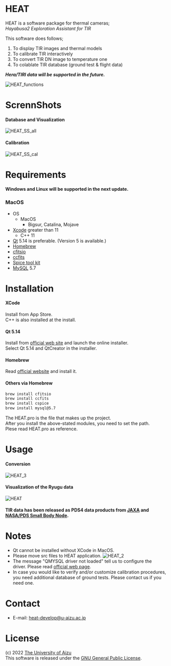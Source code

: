 # HEAT

HEAT is a software package for thermal cameras;\
*Hayabusa2 Exploration Assistant for TIR*

This software does follows;

1. To display TIR images and thermal models 
1. To calibrate TIR interactively
1. To convert TIR DN image to temperature one
1. To colablate TIR database (ground test & flight data)

***Hera/TIRI data will be supported in the future.***




![HEAT_functions](https://user-images.githubusercontent.com/120307289/207242713-ccd678da-c9e2-49db-b355-d5759525cd2a.png)

# ScrennShots
#### Database and Visualization
![HEAT_SS_all](https://user-images.githubusercontent.com/120307289/207242524-04d970ad-c9de-491d-b1b2-125c2d818449.png)
#### Calibration
![HEAT_SS_cal](https://user-images.githubusercontent.com/120307289/207242527-45f90848-bf7b-4212-869f-71e5637efae2.png)

# Requirements
#### Windows and Linux will be supported in the next update.
### MacOS
- OS
  - MacOS
    - Bigsur, Catalina, Mojave
- [Xcode](https://developer.apple.com/jp/xcode/) greater than 11
  - C++ 11
- [Qt](https://www.qt.io) 5.14 is preferable. (Version 5 is available.)
- [Homebrew](https://brew.sh/index)
- [cfitsio](https://heasarc.gsfc.nasa.gov/fitsio/)
- [ccfits](https://heasarc.gsfc.nasa.gov/fitsio/ccfits/)
- [Spice tool kit](https://naif.jpl.nasa.gov/naif/toolkit.html)
- [MySQL](https://www.mysql.com/) 5.7



# Installation

#### XCode
Install from App Store.\
C++ is also installed at the install.

#### Qt 5.14
Install from [official web site](https://www.qt.io/download-qt-installer?hsCtaTracking=99d9dd4f-5681-48d2-b096-470725510d34%7C074ddad0-fdef-4e53-8aa8-5e8a876d6ab4) and launch the online installer.\
Select Qt 5.14 and QtCreator in the installer.

#### Homebrew
Read [official website](https://brew.sh/index) and install it.

#### Others via Homebrew

```bash
brew install cfitsio
brew install ccfits
brew install cspice
brew install mysql@5.7
```

The HEAT.pro is the file that makes up the project.\
After you install the above-stated modules, you need to set the path.\
Plese read HEAT.pro as reference.

# Usage
#### Conversion
![HEAT_3](https://user-images.githubusercontent.com/120307289/207309416-ced044d7-c2ef-493e-af02-96b1699c2a67.gif)

#### Visualization of the Ryugu data
![HEAT](https://user-images.githubusercontent.com/120307289/207255328-e329bc87-37fb-4c2d-bb70-a66a0d7e5af8.gif)

#### TIR data has been released as PDS4 data products from [JAXA](https://data.darts.isas.jaxa.jp/pub/pds4/data/hyb2/hyb2_tir/) and [NASA/PDS Small Body Node](https://sbn.psi.edu/pds/resource/hayabusa2/tir.html).

# Notes

* Qt cannot be installed without XCode in MacOS.
* Please move src files to HEAT application.
![HEAT_2](https://user-images.githubusercontent.com/120307289/207267548-eee94df1-8d87-47b9-9aa0-724e6e46f415.gif)
* The message "QMYSQL driver not loaded" tell us to configure the driver. Please read [official web page](https://doc.qt.io/qt-6/sql-driver.html).
* In case you would like to verify and/or customize calibration procedures, you need additional database of ground tests. Please contact us if you need one.

# Contact
* E-mail: heat-develop@u-aizu.ac.jp

# License
(c) 2022 [The University of Aizu](https://u-aizu.ac.jp/)\
This software is released under the [GNU General Public License](https://en.wikipedia.org/wiki/GNU_General_Public_License).

